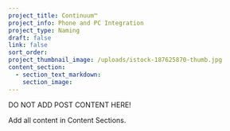 ```yaml
---
project_title: Continuum™
project_info: Phone and PC Integration
project_type: Naming
draft: false
link: false
sort_order:
project_thumbnail_image: /uploads/istock-187625870-thumb.jpg
content_section:
  - section_text_markdown:
    section_image:
---
```



DO NOT ADD POST CONTENT HERE!

Add all content in Content Sections.